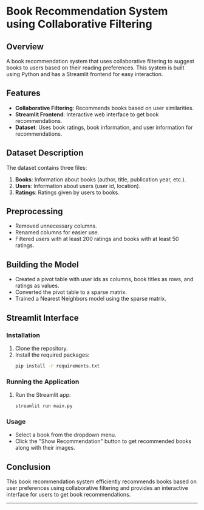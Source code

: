 # Book Recommendation System using Collaborative Filtering

## Overview

A book recommendation system that uses collaborative filtering to suggest books to users based on their reading preferences. This system is built using Python and has a Streamlit frontend for easy interaction.

## Features

- **Collaborative Filtering**: Recommends books based on user similarities.
- **Streamlit Frontend**: Interactive web interface to get book recommendations.
- **Dataset**: Uses book ratings, book information, and user information for recommendations.

## Dataset Description

The dataset contains three files:
1. **Books**: Information about books (author, title, publication year, etc.).
2. **Users**: Information about users (user id, location).
3. **Ratings**: Ratings given by users to books.

## Preprocessing

- Removed unnecessary columns.
- Renamed columns for easier use.
- Filtered users with at least 200 ratings and books with at least 50 ratings.

## Building the Model

- Created a pivot table with user ids as columns, book titles as rows, and ratings as values.
- Converted the pivot table to a sparse matrix.
- Trained a Nearest Neighbors model using the sparse matrix.

## Streamlit Interface

### Installation

1. Clone the repository.
2. Install the required packages:
   ```bash
   pip install -r requirements.txt
   ```

### Running the Application

1. Run the Streamlit app:
   ```bash
   streamlit run main.py
   ```

### Usage

- Select a book from the dropdown menu.
- Click the "Show Recommendation" button to get recommended books along with their images.


## Conclusion

This book recommendation system efficiently recommends books based on user preferences using collaborative filtering and provides an interactive interface for users to get book recommendations.

---